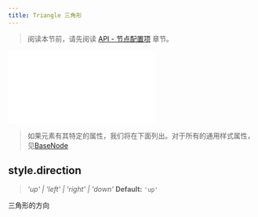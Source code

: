 ```yaml
---
title: Triangle 三角形
---
```


> 阅读本节前，请先阅读 [API - 节点配置项](/api/elements/nodes/base-node) 章节。

<embed src="@/common/api/elements/nodes/triangle.md"></embed>

> 如果元素有其特定的属性，我们将在下面列出。对于所有的通用样式属性，见[BaseNode](./BaseNode.zh.md)

## style.direction

> _'up' \| 'left' \| 'right' \| 'down'_ **Default:** `'up'`

三角形的方向
